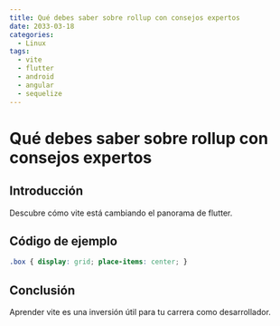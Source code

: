 ```yaml
---
title: Qué debes saber sobre rollup con consejos expertos
date: 2033-03-18
categories:
  - Linux
tags:
  - vite
  - flutter
  - android
  - angular
  - sequelize
---
```


# Qué debes saber sobre rollup con consejos expertos

## Introducción

Descubre cómo vite está cambiando el panorama de flutter.

## Código de ejemplo

```css
.box { display: grid; place-items: center; }
```

## Conclusión

Aprender vite es una inversión útil para tu carrera como desarrollador.